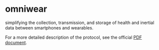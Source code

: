 # omniwear

simplifying the collection, transmission, and storage of health and inertial data between smartphones and wearables.

For a more detailed description of the protocol, see the official [PDF document](docs/protocol/protocol.pdf).
